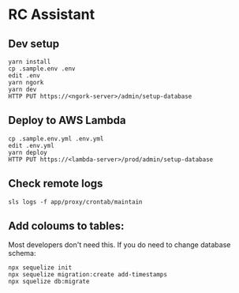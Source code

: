 # RC Assistant

## Dev setup

```
yarn install
cp .sample.env .env
edit .env
yarn ngork
yarn dev
HTTP PUT https://<ngork-server>/admin/setup-database
```


## Deploy to AWS Lambda

```
cp .sample.env.yml .env.yml
edit .env.yml
yarn deploy
HTTP PUT https://<lambda-server>/prod/admin/setup-database
```


## Check remote logs

```
sls logs -f app/proxy/crontab/maintain
```


## Add coloums to tables:

Most developers don't need this.
If you do need to change database schema:

```
npx sequelize init
npx sequelize migration:create add-timestamps
npx squelize db:migrate
```
